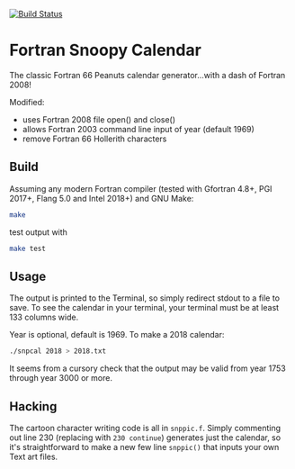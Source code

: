 [![Build Status](https://travis-ci.com/fortran-gaming/snoopy-calendar.svg?branch=master)](https://travis-ci.com/fortran-gaming/snoopy-calendar)

# Fortran Snoopy Calendar

The classic Fortran 66 Peanuts calendar generator...with a dash of Fortran 2008!

Modified:

* uses Fortran 2008 file open() and close()
* allows Fortran 2003 command line input of year (default 1969)
* remove Fortran 66 Hollerith characters

## Build
Assuming any modern Fortran compiler (tested with Gfortran 4.8+, PGI 2017+, Flang 5.0 and Intel 2018+) and GNU Make:

```bash
make
```

test output with
```bash
make test
```

## Usage

The output is printed to the Terminal, so simply redirect stdout to a file to save.
To see the calendar in your terminal, your terminal must be at least 133 columns wide.

Year is optional, default is 1969. 
To make a 2018 calendar:

```bash
./snpcal 2018 > 2018.txt
```

It seems from a cursory check that the output may be valid from year 1753 through year 3000 or more.


## Hacking
The cartoon character writing code is all in `snppic.f`.
Simply commenting out line 230 (replacing with `230 continue`) generates just the calendar, so it's straightforward to make a new few line `snppic()` that inputs your own Text art files.
